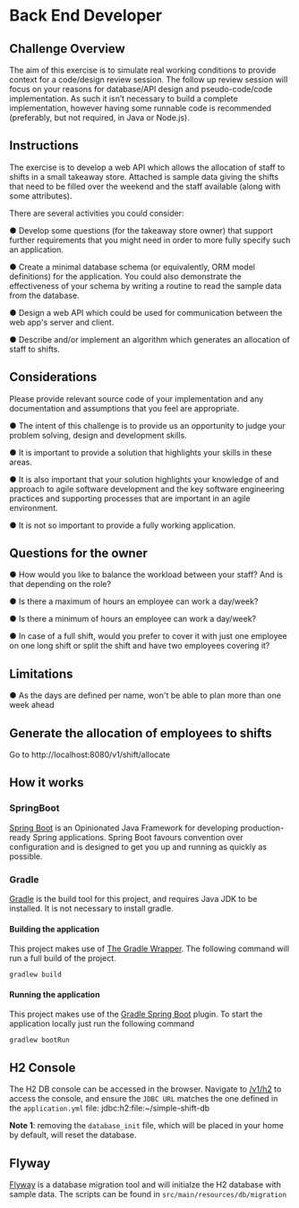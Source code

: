 # Back End Developer

## Challenge Overview
The aim of this exercise is to simulate real working conditions to provide context for a
code/design review session. The follow up review session will focus on your reasons for
database/API design and pseudo-code/code implementation. As such it isn’t necessary to
build a complete implementation, however having some runnable code is recommended
(preferably, but not required, in Java or Node.js).

## Instructions
The exercise is to develop a web API which allows the allocation of staff to shifts in a small
takeaway store. Attached is sample data giving the shifts that need to be filled over the
weekend and the staff available (along with some attributes).

There are several activities you could consider:

● Develop some questions (for the takeaway store owner) that support further
requirements that you might need in order to more fully specify such an application.

● Create a minimal database schema (or equivalently, ORM model definitions) for the
application. You could also demonstrate the effectiveness of your schema by writing
a routine to read the sample data from the database.

● Design a web API which could be used for communication between the web app's
server and client.

● Describe and/or implement an algorithm which generates an allocation of staff to
shifts.

## Considerations
Please provide relevant source code of your implementation and any documentation and
assumptions that you feel are appropriate.

● The intent of this challenge is to provide us an opportunity to judge your problem
solving, design and development skills.

● It is important to provide a solution that highlights your skills in these areas.

● It is also important that your solution highlights your knowledge of and approach to
agile software development and the key software engineering practices and
supporting processes that are important in an agile environment.

● It is not so important to provide a fully working application.

## Questions for the owner

● How would you like to balance the workload between your staff? And is that depending on the role?

● Is there a maximum of hours an employee can work a day/week?

● Is there a minimum of hours an employee can work a day/week?

● In case of a full shift, would you prefer to cover it with just one employee on one long shift or split the shift and have two employees covering it?

## Limitations

● As the days are defined per name, won't be able to plan more than one week ahead

## Generate the allocation of employees to shifts

Go to http://localhost:8080/v1/shift/allocate

## How it works

### SpringBoot

[Spring Boot](https://projects.spring.io/spring-boot/) is an Opinionated Java Framework for developing production-ready
Spring applications. Spring Boot favours convention over configuration and is designed to get you up and running as
quickly as possible.

### Gradle

[Gradle](https://gradle.org/) is the build tool for this project, and requires Java JDK to be installed. It is not
necessary to install gradle.

#### Building the application

This project makes use of [The Gradle Wrapper](https://docs.gradle.org/current/userguide/gradle_wrapper.html). The
following command will run a full build of the project.

    gradlew build

#### Running the application

This project makes use of the
[Gradle Spring Boot](https://docs.spring.io/spring-boot/docs/current/reference/html/build-tool-plugins-gradle-plugin.html)
plugin. To start the application locally just run the following command

    gradlew bootRun

## H2 Console

The H2 DB console can be accessed in the browser. Navigate to [/v1/h2](http://localhost:8080/v1/h2) to access the console,
and ensure the `JDBC URL` matches the one defined in the `application.yml` file: jdbc:h2:file:~/simple-shift-db

**Note 1**: removing the `database_init` file, which will be placed in your home by default, will reset the database.

## Flyway

[Flyway](https://flywaydb.org/) is a database migration tool and will initialze the H2 database with sample data. The
scripts can be found in `src/main/resources/db/migration`
